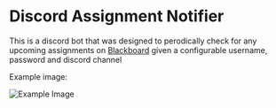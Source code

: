 # Discord Assignment Notifier
This is a discord bot that was designed to perodically check for any upcoming assignments on [Blackboard](https://www.blackboard.com/index.html) given a configurable username, password and discord channel

Example image:

![Example Image](https://i.imgur.com/WR7qqOg.png)
